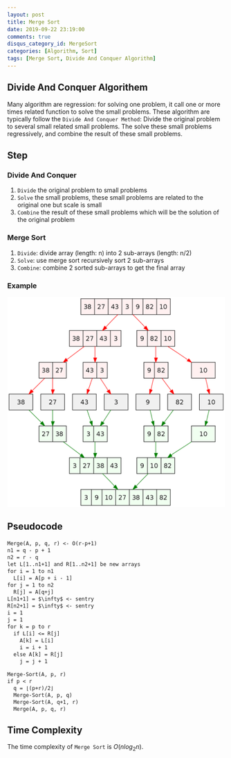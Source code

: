 ```yaml
---
layout: post
title: Merge Sort
date: 2019-09-22 23:19:00
comments: true
disqus_category_id: MergeSort
categories: [Algorithm, Sort]
tags: [Merge Sort, Divide And Conquer Algorithm]
---
```


## Divide And Conquer Algorithem

Many algorithm are regression: for solving one problem, it call one or more times related function
to solve the small problems.
These algorithm are typically follow the `Divide And Conquer Method`:
Divide the original problem to several small related small problems. The solve these small problems regressively, and combine the result of these small problems.

## Step

### Divide And Conquer

1. `Divide` the original problem to small problems
2. `Solve` the small problems, these small problems are related to the original one but scale is small
3. `Combine` the result of these small problems which will be the solution of the original problem

### Merge Sort

1. `Divide`: divide array (length: n) into 2 sub-arrays (length: n/2)
2. `Solve`: use merge sort recursively sort 2 sub-arrays
3. `Combine`: combine 2 sorted sub-arrays to get the final array

### Example

![Merge_sort_algorithm_diagram](/images/2019-09-22-MergeSort/Merge_sort_algorithm_diagram.png)

## Pseudocode

```shell
Merge(A, p, q, r) <- O(r-p+1)
n1 = q - p + 1
n2 = r - q
let L[1..n1+1] and R[1..n2+1] be new arrays
for i = 1 to n1
  L[i] = A[p + i - 1]
for j = 1 to n2
  R[j] = A[q+j]
L[n1+1] = $\infty$ <- sentry
R[n2+1] = $\infty$ <- sentry
i = 1
j = 1
for k = p to r
  if L[i] <= R[j]
    A[k] = L[i]
    i = i + 1
  else A[k] = R[j]
    j = j + 1
```

```shell
Merge-Sort(A, p, r)
if p < r
  q = ⌊(p+r)/2⌋
  Merge-Sort(A, p, q)
  Merge-Sort(A, q+1, r)
  Merge(A, p, q, r)
```

## Time Complexity

The time complexity of `Merge Sort` is $O(nlog_{2}n)$.
